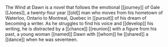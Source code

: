 The Wind at Dawn is a novel that follows the emotional [[journey]] of Gale [[Jones]], a twenty-four year [[old]] man who moves from his hometown of Waterloo, Ontario to Montreal, Quebec in [[pursuit]] of his dream of becoming a writer. As he struggles to find his voice and [[develop]] his writing, he is distracted by a [[chance]] [[reunion]] with a figure from his past, a young woman [[named]] Dawn with [[whom]] he [[shared]] a [[dance]] when he was seventeen.